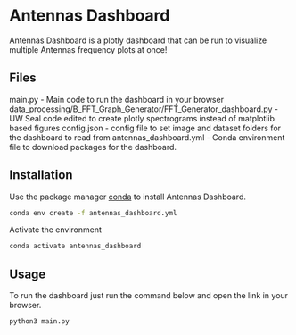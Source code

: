 # Antennas Dashboard

Antennas Dashboard is a plotly dashboard that can be run to visualize multiple Antennas frequency plots at once!

## Files

main.py - Main code to run the dashboard in your browser 
data_processing/B_FFT_Graph_Generator/FFT_Generator_dashboard.py - UW Seal code edited to create plotly spectrograms instead of matplotlib based figures
config.json - config file to set image and dataset folders for the dashboard to read from
antennas_dashboard.yml - Conda environment file to download packages for the dashboard.



## Installation

Use the package manager [conda](https://docs.conda.io/projects/conda/en/latest/index.html) to install Antennas Dashboard.

```bash
conda env create -f antennas_dashboard.yml
```
Activate the environment
```bash
conda activate antennas_dashboard
```


## Usage
To run the dashboard just run the command below and open the link in your browser.

```bash
python3 main.py
```

